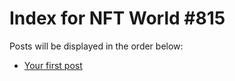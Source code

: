 # Index for NFT World #815
Posts will be displayed in the order below:

- [Your first post](./001-first.md)


